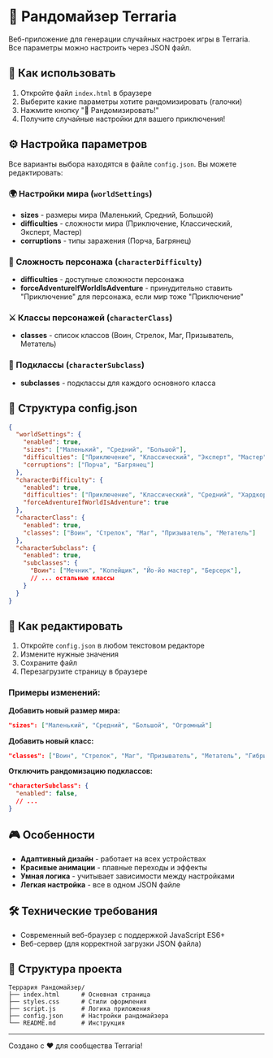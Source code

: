 # 🎲 Рандомайзер Terraria

Веб-приложение для генерации случайных настроек игры в Terraria. Все параметры можно настроить через JSON файл.

## 🚀 Как использовать

1. Откройте файл `index.html` в браузере
2. Выберите какие параметры хотите рандомизировать (галочки)
3. Нажмите кнопку "🎲 Рандомизировать!"
4. Получите случайные настройки для вашего приключения!

## ⚙️ Настройка параметров

Все варианты выбора находятся в файле `config.json`. Вы можете редактировать:

### 🌍 Настройки мира (`worldSettings`)
- **sizes** - размеры мира (Маленький, Средний, Большой)
- **difficulties** - сложности мира (Приключение, Классический, Эксперт, Мастер)
- **corruptions** - типы заражения (Порча, Багрянец)

### 👤 Сложность персонажа (`characterDifficulty`)
- **difficulties** - доступные сложности персонажа
- **forceAdventureIfWorldIsAdventure** - принудительно ставить "Приключение" для персонажа, если мир тоже "Приключение"

### ⚔️ Классы персонажей (`characterClass`)
- **classes** - список классов (Воин, Стрелок, Маг, Призыватель, Метатель)

### 🎯 Подклассы (`characterSubclass`)
- **subclasses** - подклассы для каждого основного класса

## 📝 Структура config.json

```json
{
  "worldSettings": {
    "enabled": true,
    "sizes": ["Маленький", "Средний", "Большой"],
    "difficulties": ["Приключение", "Классический", "Эксперт", "Мастер"],
    "corruptions": ["Порча", "Багрянец"]
  },
  "characterDifficulty": {
    "enabled": true,
    "difficulties": ["Приключение", "Классический", "Средний", "Хардкорный"],
    "forceAdventureIfWorldIsAdventure": true
  },
  "characterClass": {
    "enabled": true,
    "classes": ["Воин", "Стрелок", "Маг", "Призыватель", "Метатель"]
  },
  "characterSubclass": {
    "enabled": true,
    "subclasses": {
      "Воин": ["Мечник", "Копейщик", "Йо-йо мастер", "Берсерк"],
      // ... остальные классы
    }
  }
}
```

## 🔧 Как редактировать

1. Откройте `config.json` в любом текстовом редакторе
2. Измените нужные значения
3. Сохраните файл
4. Перезагрузите страницу в браузере

### Примеры изменений:

**Добавить новый размер мира:**
```json
"sizes": ["Маленький", "Средний", "Большой", "Огромный"]
```

**Добавить новый класс:**
```json
"classes": ["Воин", "Стрелок", "Маг", "Призыватель", "Метатель", "Гибрид"]
```

**Отключить рандомизацию подклассов:**
```json
"characterSubclass": {
  "enabled": false,
  // ...
}
```

## 🎮 Особенности

- **Адаптивный дизайн** - работает на всех устройствах
- **Красивые анимации** - плавные переходы и эффекты
- **Умная логика** - учитывает зависимости между настройками
- **Легкая настройка** - все в одном JSON файле

## 🛠️ Технические требования

- Современный веб-браузер с поддержкой JavaScript ES6+
- Веб-сервер (для корректной загрузки JSON файла)

## 📁 Структура проекта

```
Террария Рандомайзер/
├── index.html      # Основная страница
├── styles.css      # Стили оформления
├── script.js       # Логика приложения
├── config.json     # Настройки рандомайзера
└── README.md       # Инструкция
```

---

Создано с ❤️ для сообщества Terraria! 
